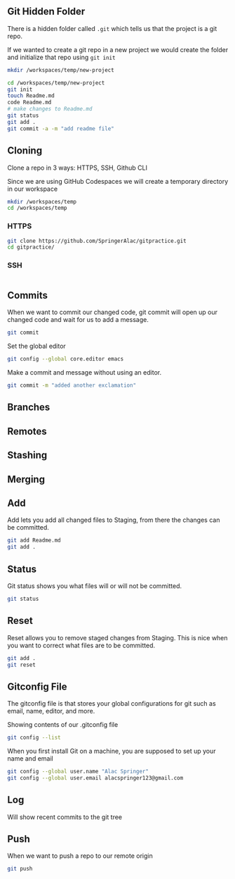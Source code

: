## Git Hidden Folder

There is a hidden folder called `.git` which tells us that the project is a git repo.

If we wanted to create a git repo in a  new project we would create the folder and initialize that repo using `git init`

```sh
mkdir /workspaces/temp/new-project

cd /workspaces/temp/new-project
git init
touch Readme.md
code Readme.md
# make changes to Readme.md
git status
git add .
git commit -a -m "add readme file"
```

## Cloning

Clone a repo in 3 ways: HTTPS, SSH, Github CLI

Since we are using GitHub Codespaces we will create a temporary directory in our workspace

```sh
mkdir /workspaces/temp
cd /workspaces/temp
```

### HTTPS

```sh
git clone https://github.com/SpringerAlac/gitpractice.git
cd gitpractice/
```

### SSH

```

```

## Commits

When we want to commit our changed code, git commit will open up our changed code and wait for us to add a message.

```sh
git commit
```
Set the global editor
```sh
git config --global core.editor emacs
```


Make a commit and message without using an editor.
```sh
git commit -m "added another exclamation"
```


## Branches

## Remotes

## Stashing

## Merging

## Add

Add lets you add all changed files to Staging, from there the changes can be committed.

```sh
git add Readme.md
git add .
```

## Status

Git status shows you what files will or will not be committed.

```sh
git status
```

## Reset

Reset allows you to remove staged changes from Staging.
This is nice when you want to correct what files are to be committed.

```sh
git add .
git reset
```

## Gitconfig File

The gitconfig file is that stores your global configurations for git such as email, name, editor, and more.

Showing contents of our .gitconfig file
```sh
git config --list
```
When you first install Git on a machine, you are supposed to set up your name and email
```sh
git config --global user.name "Alac Springer"
git config --global user.email alacspringer123@gmail.com
```

## Log 

Will show recent commits to the git tree

## Push 

When we want to push a repo to our remote origin

```sh
git push
```